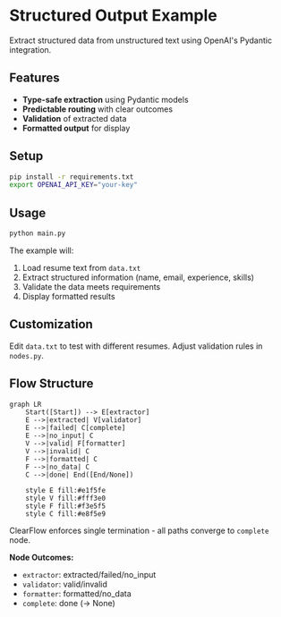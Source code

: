 # Structured Output Example

Extract structured data from unstructured text using OpenAI's Pydantic integration.

## Features

- **Type-safe extraction** using Pydantic models
- **Predictable routing** with clear outcomes
- **Validation** of extracted data
- **Formatted output** for display

## Setup

```bash
pip install -r requirements.txt
export OPENAI_API_KEY="your-key"
```

## Usage

```bash
python main.py
```

The example will:
1. Load resume text from `data.txt`
2. Extract structured information (name, email, experience, skills)
3. Validate the data meets requirements
4. Display formatted results

## Customization

Edit `data.txt` to test with different resumes. Adjust validation rules in `nodes.py`.

## Flow Structure

```mermaid
graph LR
    Start([Start]) --> E[extractor]
    E -->|extracted| V[validator]
    E -->|failed| C[complete]
    E -->|no_input| C
    V -->|valid| F[formatter]
    V -->|invalid| C
    F -->|formatted| C
    F -->|no_data| C
    C -->|done| End([End/None])
    
    style E fill:#e1f5fe
    style V fill:#fff3e0
    style F fill:#f3e5f5
    style C fill:#e8f5e9
```

ClearFlow enforces single termination - all paths converge to `complete` node.

**Node Outcomes:**
- `extractor`: extracted/failed/no_input
- `validator`: valid/invalid  
- `formatter`: formatted/no_data
- `complete`: done (→ None)